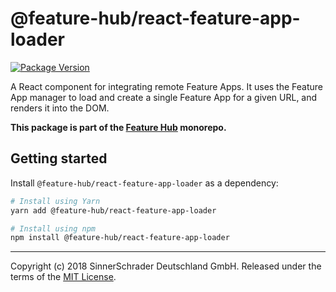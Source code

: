 # @feature-hub/react-feature-app-loader

[![Package Version](https://img.shields.io/npm/v/@feature-hub/react-feature-app-loader.svg)](https://yarnpkg.com/en/package/@feature-hub/react-feature-app-loader)

A React component for integrating remote Feature Apps. It uses the Feature App
manager to load and create a single Feature App for a given URL, and renders it
into the DOM.

**This package is part of the
[Feature Hub](https://github.com/sinnerschrader/feature-hub) monorepo.**

## Getting started

Install `@feature-hub/react-feature-app-loader` as a dependency:

```sh
# Install using Yarn
yarn add @feature-hub/react-feature-app-loader
```

```sh
# Install using npm
npm install @feature-hub/react-feature-app-loader
```

---

Copyright (c) 2018 SinnerSchrader Deutschland GmbH. Released under the terms of
the
[MIT License](https://github.com/sinnerschrader/feature-hub/blob/master/LICENSE).
